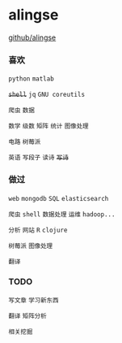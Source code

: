 <YAML-META-INFO-START/>

<!--
id: 100000
tags: []
cat: fun
cdate: "2016.07.31"
mdate: "2016.07.31"
title: "alingse 主页＋tag"
keyword: 
	- aligse
	- python
	- tags
-->
<YAML-META-INFO-END/>

# alingse

 [github/alingse](https://github.com/alingse)

### 喜欢

  `python` `matlab` 
  
  <s>`shell`</s> `jq` `GNU coreutils`
  
  `爬虫` `数据`
  
  `数学` `级数` `矩阵` `统计` `图像处理`
  
  `电路` `树莓派`
  
  `英语` `写段子` `读诗` <s>`写诗`</s>
 
###  做过

   `web` `mongodb` `SQL` `elasticsearch`
	
   `爬虫` `shell` `数据处理`  `运维` `hadoop...`
   
   `分析` `网站` `R` `clojure`
   
   `树莓派` `图像处理`
   
   `翻译` 
  
  
### TODO

   `写文章` `学习新东西`
   
   `翻译` `矩阵分析`
   
   `相关挖掘`
